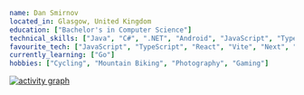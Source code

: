 ```yaml
name: Dan Smirnov
located_in: Glasgow, United Kingdom
education: ["Bachelor's in Computer Science"]
technical_skills: ["Java", "C#", ".NET", "Android", "JavaScript", "TypeScript", "Go", "SQL", "Azure", "AWS"]
favourite_tech: ["JavaScript", "TypeScript", "React", "Vite", "Next", "Tailwind", "Node", "Express"]
currently_learning: ["Go"]
hobbies: ["Cycling", "Mountain Biking", "Photography", "Gaming"]
```


[![activity graph](https://github-readme-activity-graph.vercel.app/graph?username=DanSmirnov48&bg_color=22272d&color=a3a3a3&line=5e4d7a&point=c262d5&area=true&hide_border=true)](https://github.com/ashutosh00710/github-readme-activity-graph)

